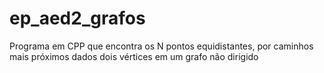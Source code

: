 # ep_aed2_grafos
Programa em CPP que encontra os N pontos equidistantes, por caminhos mais próximos dados dois vértices em um grafo não dirigido
